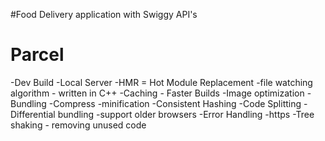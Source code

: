 #Food Delivery application with Swiggy API's


# Parcel
-Dev Build
-Local Server
-HMR = Hot Module Replacement
-file watching algorithm - written in C++
-Caching - Faster Builds
-Image optimization
-Bundling
-Compress
-minification
-Consistent Hashing
-Code Splitting
-Differential bundling -support older browsers
-Error Handling
-https
-Tree shaking - removing unused code
